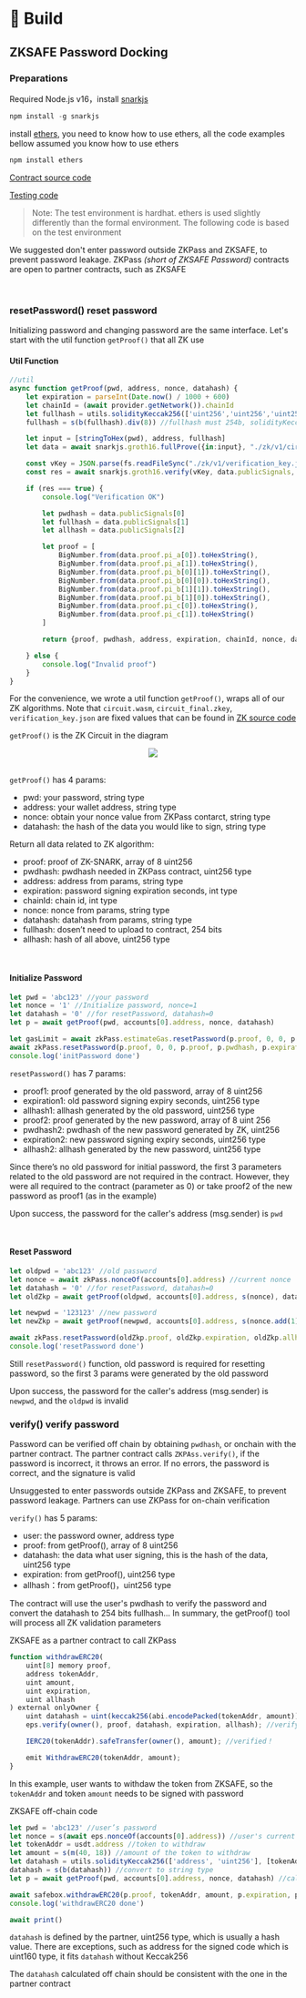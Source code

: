 # 🤖 Build
## ZKSAFE Password Docking

### Preparations
Required Node.js v16，install [snarkjs](https://github.com/iden3/snarkjs)
```javascript
npm install -g snarkjs
```
install [ethers](https://docs.ethers.io/v5/getting-started/),  you need to know how to use ethers, all the code examples bellow assumed you know how to use ethers
```javascript
npm install ethers
```
[Contract source code](https://github.com/ZKSAFE/all-contracts/tree/main/contracts/zkpass)

[Testing code](https://github.com/ZKSAFE/all-contracts/blob/main/test/ZKPass-test.js)

>Note: The test environment is hardhat. ethers is used slightly differently than the formal environment. The following code is based on the test environment

We suggested don't enter password outside ZKPass and ZKSAFE, to prevent password leakage. ZKPass *(short of ZKSAFE Password)* contracts are open to partner contracts, such as ZKSAFE

<br>

### resetPassword() reset password
Initializing password and changing password are the same interface. Let's start with the util function `getProof()` that all ZK use

#### Util Function
```javascript
//util
async function getProof(pwd, address, nonce, datahash) {
    let expiration = parseInt(Date.now() / 1000 + 600)
    let chainId = (await provider.getNetwork()).chainId
    let fullhash = utils.solidityKeccak256(['uint256','uint256','uint256','uint256'], [expiration, chainId, nonce, datahash])
    fullhash = s(b(fullhash).div(8)) //fullhash must 254b, solidityKeccak256 is 256b, so it need convert

    let input = [stringToHex(pwd), address, fullhash]
    let data = await snarkjs.groth16.fullProve({in:input}, "./zk/v1/circuit_js/circuit.wasm", "./zk/v1/circuit_final.zkey")

    const vKey = JSON.parse(fs.readFileSync("./zk/v1/verification_key.json"))
    const res = await snarkjs.groth16.verify(vKey, data.publicSignals, data.proof)

    if (res === true) {
        console.log("Verification OK")

        let pwdhash = data.publicSignals[0]
        let fullhash = data.publicSignals[1]
        let allhash = data.publicSignals[2]

        let proof = [
            BigNumber.from(data.proof.pi_a[0]).toHexString(),
            BigNumber.from(data.proof.pi_a[1]).toHexString(),
            BigNumber.from(data.proof.pi_b[0][1]).toHexString(),
            BigNumber.from(data.proof.pi_b[0][0]).toHexString(),
            BigNumber.from(data.proof.pi_b[1][1]).toHexString(),
            BigNumber.from(data.proof.pi_b[1][0]).toHexString(),
            BigNumber.from(data.proof.pi_c[0]).toHexString(),
            BigNumber.from(data.proof.pi_c[1]).toHexString()
        ]

        return {proof, pwdhash, address, expiration, chainId, nonce, datahash, fullhash, allhash}

    } else {
        console.log("Invalid proof")
    }
}
```

For the convenience, we wrote a util function `getProof()`, wraps all of our ZK algorithms. Note that `circuit.wasm`, `circuit_final.zkey`, `verification_key.json` are fixed values that can be found in [ZK source code](https://github.com/ZKSAFE/all-contracts/tree/main/zk)

`getProof()` is the ZK Circuit in the diagram
<br>
<div align="center"><img src="../images/zkpass-1.png"></div>
<br>

`getProof()` has 4 params:

* pwd: your password, string type
* address: your wallet address, string type
* nonce: obtain your nonce value from ZKPass contarct, string type
* datahash: the hash of the data you would like to sign, string type

Return all data related to ZK algorithm:

* proof: proof of ZK-SNARK, array of 8 uint256
* pwdhash: pwdhash needed in ZKPass contract, uint256 type
* address: address from params, string type
* expiration: password signing expiration seconds, int type
* chainId: chain id, int type
* nonce: nonce from params, string type
* datahash: datahash from params, string type
* fullhash: dosen’t need to upload to contract, 254 bits
* allhash: hash of all above, uint256 type
<br>



#### Initialize Password

```javascript
let pwd = 'abc123' //your password
let nonce = '1' //Initialize password, nonce=1
let datahash = '0' //for resetPassword, datahash=0
let p = await getProof(pwd, accounts[0].address, nonce, datahash)

let gasLimit = await zkPass.estimateGas.resetPassword(p.proof, 0, 0, p.proof, p.pwdhash, p.expiration, p.allhash)
await zkPass.resetPassword(p.proof, 0, 0, p.proof, p.pwdhash, p.expiration, p.allhash, {gasLimit})
console.log('initPassword done')
```

`resetPassword()` has 7 params:

* proof1: proof generated by the old password, array of 8 uint256
* expiration1: old password signing expiry seconds, uint256 type
* allhash1: allhash generated by the old password, uint256 type
* proof2: proof generated by the new password, array of 8 uint 256
* pwdhash2: pwdhash of the new password generated by ZK, uint256
* expiration2: new password signing expiry seconds, uint256 type
* allhash2: allhash generated by the new password, uint256 type

Since there’s no old password for initial password, the first 3 parameters related to the old password are not required in the contract. However, they were all required to the contract (parameter as 0) or take proof2 of the new password as proof1 (as in the example)

Upon success, the password for the caller's address (msg.sender) is `pwd`

<br>

#### Reset Password

```javascript
let oldpwd = 'abc123' //old password
let nonce = await zkPass.nonceOf(accounts[0].address) //current nonce
let datahash = '0' //for resetPassword, datahash=0
let oldZkp = await getProof(oldpwd, accounts[0].address, s(nonce), datahash) //old password proof

let newpwd = '123123' //new password
let newZkp = await getProof(newpwd, accounts[0].address, s(nonce.add(1)/**new password nonce+1*/), datahash) //new password proof

await zkPass.resetPassword(oldZkp.proof, oldZkp.expiration, oldZkp.allhash, newZkp.proof, newZkp.pwdhash, newZkp.expiration, newZkp.allhash)
console.log('resetPassword done')
```

Still `resetPassword()` function, old password is required for resetting password, so the first 3 params were generated by the old password

Upon success, the password for the caller's address (msg.sender) is `newpwd`, and the `oldpwd` is invalid
<br>

### verify() verify password 
Password can be verified off chain by obtaining `pwdhash`, or onchain with the partner contract. The partner contract calls `ZKPAss.verify()`, if the password is incorrect, it throws an error. If no errors, the password is correct, and the signature is valid

Unsuggested to enter passwords outside ZKPass and ZKSAFE, to prevent password leakage. Partners can use ZKPass for on-chain verification

`verify()` has 5 params:

* user: the password owner, address type
* proof: from getProof(), array of 8 uint256
* datahash: the data what user signing, this is the hash of the data, uint256 type
* expiration: from getProof(), uint256 type
* allhash：from getProof()，uint256 type

The contract will use the user's pwdhash to verify the password and convert the datahash to 254 bits fullhash... In summary, the getProof() tool will process all ZK validation parameters

ZKSAFE as a partner contract to call ZKPass 
```javascript
function withdrawERC20(
    uint[8] memory proof,
    address tokenAddr,
    uint amount,
    uint expiration,
    uint allhash
) external onlyOwner {
    uint datahash = uint(keccak256(abi.encodePacked(tokenAddr, amount))); //calculate datahash
    eps.verify(owner(), proof, datahash, expiration, allhash); //verify password and signing

    IERC20(tokenAddr).safeTransfer(owner(), amount); //verified！

    emit WithdrawERC20(tokenAddr, amount);
}
```
In this example, user wants to withdaw the token from ZKSAFE, so the `tokenAddr` and token `amount` needs to be signed with password

ZKSAFE off-chain code
```javascript
let pwd = 'abc123' //user’s password 
let nonce = s(await eps.nonceOf(accounts[0].address)) //user's current nonce
let tokenAddr = usdt.address //token to withdraw
let amount = s(m(40, 18)) //amount of the token to withdraw
let datahash = utils.solidityKeccak256(['address', 'uint256'], [tokenAddr, amount]) //calculate datahash
datahash = s(b(datahash)) //convert to string type
let p = await getProof(pwd, accounts[0].address, nonce, datahash) //calculate ZK Proof

await safebox.withdrawERC20(p.proof, tokenAddr, amount, p.expiration, p.allhash) //call the contract, withdraw
console.log('withdrawERC20 done')

await print()
```

`datahash` is defined by the partner, uint256 type, which is usually a hash value. There are exceptions, such as address for the signed code which is uint160 type, it fits `datahash` without Keccak256

The `datahash` calculated off chain should be consistent with the one in the partner contract

